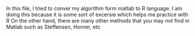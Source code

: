 In this file, I tried to conver my algorithm form matlab to R language. I am doing this because it is some sort of excersie which helps me practice with R
On the other hand, there are many other methods that you may not find in Matlab such as Steffensen, Horner, etc 
